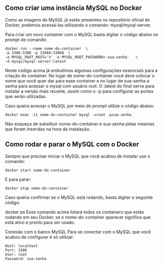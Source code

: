 ## Como criar uma instância MySQL no Docker

Como as imagens do MySQL já estão presentes no repositório oficial do Docker, podemos acessá-las utilizando o comando: mysql/mysql-server.

Para criar um novo container com o MySQL basta digitar o código abaixo no prompt de comando:
```
docker run --name nome-do-container  \
-p 3306:3306 -p 33060:33060  \
-e MYSQL_ROOT_HOST='%' -e MYSQL_ROOT_PASSWORD='sua-senha'   \
-d mysql/mysql-server:latest
```

Neste código acima já embutimos algumas configurações essenciais para a criação do container. No lugar de nome-do-container você deve colocar o nome que você quer dar para esse container e no lugar de sua-senha a senha para acessar o mysql com usuário root. O :latest do final serve para instalar a versão mais recente, assim como o -p para configurar as portas que serão utilizadas.

Caso queira acessar o MySQL por meio do prompt utilize o código abaixo:
```
docker exec -it nome-do-container mysql -uroot -psua-senha
```

Não esqueça de substituir nome-do-container e sua-senha pelas mesmas que foram inseridas na hora da instalação.

## Como rodar e parar o MySQL com o Docker
Sempre que precisar iniciar o MySQL que você acabou de instalar use o comando:

```
docker start nome-do-container
```

E para parar:
```
docker stop nome-do-container
```

Caso queira confirmar se o MySQL está rodando, basta digitar o seguinte código:

docker ps
Esse comando acima listará todos os containers que estão rodando em seu Docker, se o nome-do-container aparecer significa que está ativo e pronto para ser usado.

Conexão com o banco MySQL
Para se conectar com o MySQL que você acabou de configurar é só utilizar:

```
Host: localhost
Port: 3306
User: root
Password: sua-senha
```
